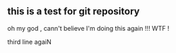## this is a test for git repository

oh my god , cann't believe I'm doing this again !!! WTF !

third line agaiN
